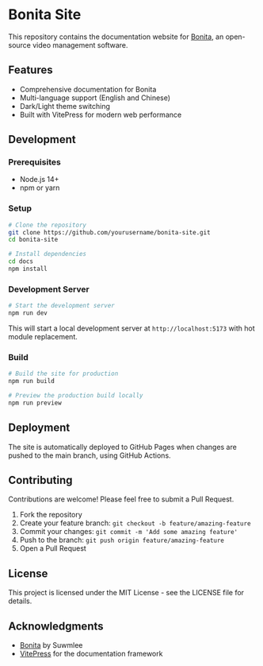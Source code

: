 # Bonita Site

This repository contains the documentation website for [Bonita](https://github.com/Suwmlee/bonita), an open-source video management software.

## Features

- Comprehensive documentation for Bonita
- Multi-language support (English and Chinese)
- Dark/Light theme switching
- Built with VitePress for modern web performance

## Development

### Prerequisites

- Node.js 14+
- npm or yarn

### Setup

```bash
# Clone the repository
git clone https://github.com/yourusername/bonita-site.git
cd bonita-site

# Install dependencies
cd docs
npm install
```

### Development Server

```bash
# Start the development server
npm run dev
```

This will start a local development server at `http://localhost:5173` with hot module replacement.

### Build

```bash
# Build the site for production
npm run build

# Preview the production build locally
npm run preview
```

## Deployment

The site is automatically deployed to GitHub Pages when changes are pushed to the main branch, using GitHub Actions.

## Contributing

Contributions are welcome! Please feel free to submit a Pull Request.

1. Fork the repository
2. Create your feature branch: `git checkout -b feature/amazing-feature`
3. Commit your changes: `git commit -m 'Add some amazing feature'`
4. Push to the branch: `git push origin feature/amazing-feature`
5. Open a Pull Request

## License

This project is licensed under the MIT License - see the LICENSE file for details.

## Acknowledgments

- [Bonita](https://github.com/Suwmlee/bonita) by Suwmlee
- [VitePress](https://vitepress.dev) for the documentation framework 
